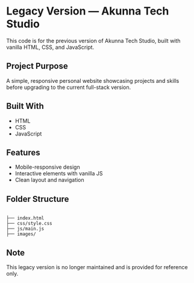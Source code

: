 # Legacy Version — Akunna Tech Studio

This code is for the previous version of Akunna Tech Studio, built with vanilla HTML, CSS, and JavaScript.

## Project Purpose

A simple, responsive personal website showcasing projects and skills before upgrading to the current full-stack version.

## Built With

- HTML  
- CSS  
- JavaScript

## Features

- Mobile-responsive design  
- Interactive elements with vanilla JS  
- Clean layout and navigation

## Folder Structure

```

├── index.html
├── css/style.css
├── js/main.js
├── images/

```

## Note

This legacy version is no longer maintained and is provided for reference only.
